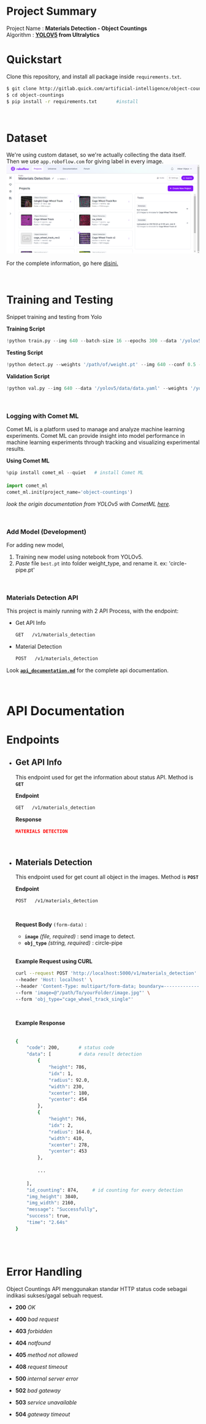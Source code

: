 # Project Summary
Project Name : **Materials Detection - Object Countings**
<br>
Algorithm : **[YOLOV5]( https://github.com/ultralytics/yolov5) from Ultralytics**
<br>


# Quickstart
Clone this repository, and install all package inside `requirements.txt`.
```bash
$ git clone http://gitlab.quick.com/artificial-intelligence/object-countings.git     #clone
$ cd object-countings
$ pip install -r requirements.txt       #install
```
<br>

# Dataset
We're using custom dataset, so we're actually collecting the data itself. Then we use `app.roboflow.com` for giving label in every image.
<img title="Tampilan website roboflow" src="data/images/doc-roboflow.png">

For the complete information, go here [disini.](https://docs.ultralytics.com/yolov5/tutorials/train_custom_data/)

<br>

# Training and Testing
Snippet training and testing from Yolo

**Training Script**
```python
!python train.py --img 640 --batch-size 16 --epochs 300 --data '/yolov5/data/data.yaml' --weights 'yolov5s.pt'
```
**Testing Script**
```python
!python detect.py --weights '/path/of/weight.pt' --img 640 --conf 0.5 --source '/path/of/image/test' --hide-labels --line-thickness 2 
```
**Validation Script**
```python
!python val.py --img 640 --data '/yolov5/data/data.yaml' --weights '/yolov5/runs/train/exp/weights/best.pt' 
```
<br>

### Logging with Comet ML
Comet ML is a platform used to manage and analyze machine learning experiments. Comet ML can provide insight into model performance in machine learning experiments through tracking and visualizing experimental results.

**Using Comet ML**

```python
%pip install comet_ml --quiet   # install Comet ML

import comet_ml
comet_ml.init(project_name='object-countings')
```
_look the origin documentation from YOLOv5 with CometML [here](https://docs.ultralytics.com/yolov5/tutorials/train_custom_data/#comet-logging-and-visualization-new)._

<br>

### Add Model (Development)
For adding new model,
1. Training new model using notebook from YOLOv5.
2. _Paste_ file `best.pt` into folder weight_type, and rename it. ex: 'circle-pipe.pt'

<br>


### Materials Detection API
This project is mainly running with 2 API Process, with the endpoint:
* Get API Info 
  ```bash 
  GET   /v1/materials_detection
  ```
* Material Detection
  ```bash 
  POST   /v1/materials_detection
  ```

Look **[`api_documentation.md`](https://github.com/akbarwijayaa/object-countings/blob/main/api_documentation.md)** for the complete api documentation.

<br>



# <div align="left"><h3>API Documentation</h3></div>

# Endpoints
- ##  Get API Info
    This endpoint used for get the information about status API. Method is  **`GET`**
    <br>

    **Endpoint**
    ```bash
    GET   /v1/materials_detection
    ```

    **Response**
    ```json
    MATERIALS DETECTION
    ```
    <br>

- ## Materials Detection
    This endpoint used for get count all object in the images. Method is **`POST`**
    <br>

    **Endpoint**
    ```bash
    POST   /v1/materials_detection
    ```
    <br>

    **Request Body** `(form-data)` :
    * **`image`** _(file, required)_ : send image to detect.
    * **`obj_type`** _(string, required)_ : circle-pipe

    <br>

    **Example Request using CURL**
    ```bash
    curl --request POST 'http://localhost:5000/v1/materials_detection' \
    --header 'Host: localhost' \
    --header 'Content-Type: multipart/form-data; boundary=--------------------------641642483064404002925119' \
    --form 'image=@"/path/To/yourFolder/image.jpg"' \
    --form 'obj_type="cage_wheel_track_single"'
    ```
    <br>


    **Example Response**
    ```bash

    {
        "code": 200,       # status code
        "data": [          # data result detection
            {
                "height": 786,  
                "idx": 1,       
                "radius": 92.0, 
                "width": 230,   
                "xcenter": 180, 
                "ycenter": 454  
            },
            {
                "height": 766,
                "idx": 2,
                "radius": 164.0,
                "width": 410,
                "xcenter": 278,
                "ycenter": 453
            },

            ...

        ],
        "id_counting": 874,     # id counting for every detection
        "img_height": 3840,     
        "img_width": 2160,     
        "message": "Successfully",      
        "success": true,
        "time": "2.64s"      
    }
        
    ```

<br>


# Error Handling
Object Countings API menggunakan standar HTTP status code sebagai indikasi sukses/gagal sebuah request.
* **200** _OK_

* **400** _bad request_

* **403** _forbidden_

* **404** _notfound_

* **405** _method not allowed_

* **408** _request timeout_

* **500** _internal server error_

* **502** _bad gateway_

* **503** _service unavailable_

* **504** _gateway timeout_